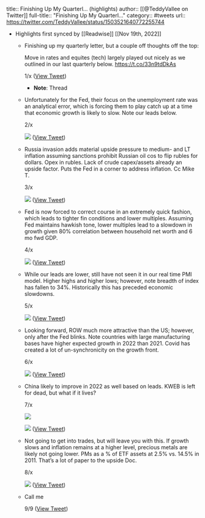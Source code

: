 title:: Finishing Up My Quarterl... (highlights)
author:: [[@TeddyVallee on Twitter]]
full-title:: "Finishing Up My Quarterl..."
category:: #tweets
url:: https://twitter.com/TeddyVallee/status/1503521640772255744

- Highlights first synced by [[Readwise]] [[Nov 19th, 2022]]
	- Finishing up my quarterly letter, but a couple off thoughts off the top: 
	  
	  Move in rates and equites (tech) largely played out nicely as we outlined in our last quarterly below. 
	  https://t.co/33n9tdDkAs
	  
	  1/x ([View Tweet](https://twitter.com/TeddyVallee/status/1503521640772255744))
		- **Note**: Thread
	- Unfortunately for the Fed, their focus on the unemployment rate was an analytical error, which is forcing them to play catch up at a time that economic growth is likely to slow. Note our leads below. 
	  
	  2/x 
	  
	  ![](https://pbs.twimg.com/media/FN2Sq9oXsAYiiC0.jpg) ([View Tweet](https://twitter.com/TeddyVallee/status/1503521646384238592))
	- Russia invasion adds material upside pressure to medium- and LT inflation assuming sanctions prohibit Russian oil cos to flip rubles for dollars. Opex in rubles.  Lack of crude capex/assets already an upside factor. Puts the Fed in a corner to address inflation. Cc Mike T. 
	  
	  3/x 
	  
	  ![](https://pbs.twimg.com/media/FN2S2ANXEAMnbXz.jpg) ([View Tweet](https://twitter.com/TeddyVallee/status/1503521649848631298))
	- Fed is now forced to correct course in an extremely quick fashion, which leads to tighter fin conditions and lower multiples. Assuming Fed maintains hawkish tone, lower multiples lead to a slowdown in growth given 80% correlation between household net worth and 6 mo fwd GDP.
	  
	  4/x 
	  
	  ![](https://pbs.twimg.com/media/FN2TWTCXEAccQfb.jpg) ([View Tweet](https://twitter.com/TeddyVallee/status/1503521653636177922))
	- While our leads are lower, still have not seen it in our real time PMI model. Higher highs and higher lows; however, note breadth of index has fallen to 34%. Historically this has preceded economic slowdowns. 
	  
	  5/x 
	  
	  ![](https://pbs.twimg.com/media/FN2T5GmXwAMUSd2.jpg) ([View Tweet](https://twitter.com/TeddyVallee/status/1503521657176084481))
	- Looking forward, ROW much more attractive than the US; however, only after the Fed blinks. Note countries with large manufacturing bases have higher expected growth in 2022 than 2021. Covid has created a lot of un-synchronicity on the growth front. 
	  
	  6/x 
	  
	  ![](https://pbs.twimg.com/media/FN2UCF2XsAgDF5w.png) ([View Tweet](https://twitter.com/TeddyVallee/status/1503521660825182210))
	- China likely to improve in 2022 as well based on leads. KWEB is left for dead, but what if it lives? 
	  
	  7/x 
	  
	  ![](https://pbs.twimg.com/media/FN2UM9PXMAYUTCv.jpg) 
	  
	  ![](https://pbs.twimg.com/media/FN2UPiqXMAAiMOd.jpg) ([View Tweet](https://twitter.com/TeddyVallee/status/1503521664772055047))
	- Not going to get into trades, but will leave you with this. If growth slows and inflation remains at a higher level, precious metals are likely not going lower. PMs as a % of ETF assets at 2.5% vs. 14.5% in 2011. That’s a lot of paper to the upside Doc. 
	  
	  8/x 
	  
	  ![](https://pbs.twimg.com/media/FN2UaXtWYAI_WQo.png) ([View Tweet](https://twitter.com/TeddyVallee/status/1503521667959689218))
	- Call me 
	  
	  9/9 ([View Tweet](https://twitter.com/TeddyVallee/status/1503521669893218308))